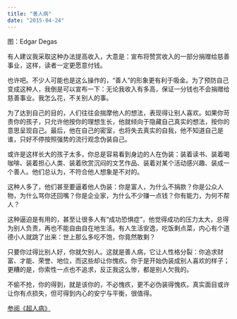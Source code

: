 ```yaml
---
title: "善人病"
date: "2015-04-24"
---
```


图：Edgar Degas

有人建议我采取这种办法提高收入，大意是：宣布将赞赏收入的一部分捐赠给慈善事业，这样，读者一定更愿意付钱。

也许吧。不少人可能也是这么操作的，“善人”的形象更有利于吸金。为了预防自己变成这种人，我倒是可以宣布一下：无论我收入有多高，保证一分钱也不会捐赠给慈善事业。我怎么花，不关别人的事。

为了达到自己的目的，人们往往会揣摩他人的想法，表现得让别人喜欢。如果你苛责你的孩子，只允许他按你的理想生长，他就倾向于隐藏自己真实的想法，按你的意思呈现自己。最后，他在自己的密室，也将失去真实的自我，他不知道自己是谁，只好不停按照强势的流行观念伪装自己。

或许是这样长大的孩子太多，你总是容易看到身边的人在伪装：装着读书、装着喝咖啡、装着担心人类、装着欣赏沉闷的文艺作品、装着对某个活动感兴趣、装成一个善人。他们总认为，不符合他人想象是不对的。

这种人多了，他们甚至要逼着他人伪装：你是富人，为什么不捐款？你是公众人物，为什么骂你还回嘴？你是企业家，为什么不少赚一点钱？你有能力，为何不帮人？

这种逼迫是有用的，甚至让很多人有“成功恐惧症”，他觉得成功的压力太大，总得为别人负责，再也不能自由自在地生活。有人生活安逸，吃饭剩点菜，内心有个道德小人就跳了出来：世上那么多吃不饱，你竟然敢剩？

只要你过得比别人好，你就欠别人。这就是善人病，它让人性格分裂：你追求财富、才能、荣誉、地位，而这些却让你愧疚。你于是开始伪装成别人喜欢的样子；更糟的是，你索性一点也不追求，反正我这么惨，都是别人欠我的。

不偷不抢，你的得到，就是该你的，不必愧疚，更不必伪装得愧疚。真实面目或许让你有点损失，但可得到内心的安宁与平衡，很值得。

[参阅《超人病》](http://mp.weixin.qq.com/s?__biz=MjM5NDU0Mjk2MQ==&mid=205918401&idx=1&sn=ffe2bc1b0c2f8a8435d97e2e01b92b7e&scene=21#wechat_redirect)
